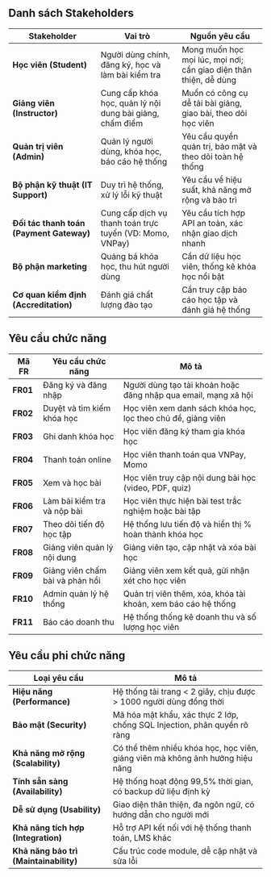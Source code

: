 ## Danh sách Stakeholders
| **Stakeholder**                          | **Vai trò**                                              | **Nguồn yêu cầu**                                                 |
| ---------------------------------------- | -------------------------------------------------------- | ----------------------------------------------------------------- |
| **Học viên (Student)**                   | Người dùng chính, đăng ký, học và làm bài kiểm tra       | Mong muốn học mọi lúc, mọi nơi; cần giao diện thân thiện, dễ dùng |
| **Giảng viên (Instructor)**              | Cung cấp khóa học, quản lý nội dung bài giảng, chấm điểm | Muốn có công cụ dễ tải bài giảng, giao bài, theo dõi học viên     |
| **Quản trị viên (Admin)**                | Quản lý người dùng, khóa học, báo cáo hệ thống           | Yêu cầu quyền quản trị, bảo mật và theo dõi toàn hệ thống         |
| **Bộ phận kỹ thuật (IT Support)**        | Duy trì hệ thống, xử lý lỗi kỹ thuật                     | Yêu cầu về hiệu suất, khả năng mở rộng và bảo trì                 |
| **Đối tác thanh toán (Payment Gateway)** | Cung cấp dịch vụ thanh toán trực tuyến (VD: Momo, VNPay) | Yêu cầu tích hợp API an toàn, xác nhận giao dịch nhanh            |
| **Bộ phận marketing**                    | Quảng bá khóa học, thu hút người dùng                    | Cần dữ liệu học viên, thống kê khóa học nổi bật                   |
| **Cơ quan kiểm định (Accreditation)**    | Đánh giá chất lượng đào tạo                              | Cần truy cập báo cáo học tập và đánh giá hệ thống                 |

## Yêu cầu chức năng
| **Mã FR** | **Yêu cầu chức năng**           | **Mô tả**                                                      |
| --------- | ------------------------------- | -------------------------------------------------------------- |
| **FR01**  | Đăng ký và đăng nhập            | Người dùng tạo tài khoản hoặc đăng nhập qua email, mạng xã hội |
| **FR02**  | Duyệt và tìm kiếm khóa học      | Học viên xem danh sách khóa học, lọc theo chủ đề, giảng viên   |
| **FR03**  | Ghi danh khóa học               | Học viên đăng ký tham gia khóa học                             |
| **FR04**  | Thanh toán online               | Học viên thanh toán qua VNPay, Momo                            |
| **FR05**  | Xem và học bài                  | Học viên truy cập nội dung bài học (video, PDF, quiz)          |
| **FR06**  | Làm bài kiểm tra và nộp bài     | Học viên thực hiện bài test trắc nghiệm hoặc bài tập           |
| **FR07**  | Theo dõi tiến độ học tập        | Hệ thống lưu tiến độ và hiển thị % hoàn thành khóa học         |
| **FR08**  | Giảng viên quản lý nội dung     | Giảng viên tạo, cập nhật và xóa bài học                        |
| **FR09**  | Giảng viên chấm bài và phản hồi | Giảng viên xem kết quả, gửi nhận xét cho học viên              |
| **FR10**  | Admin quản lý hệ thống          | Quản trị viên thêm, xóa, khóa tài khoản, xem báo cáo hệ thống  |
| **FR11**  | Báo cáo doanh thu               | Hệ thống thống kê doanh thu và số lượng học viên               |

## Yêu cầu phi chức năng
| **Loại yêu cầu**                       | **Mô tả**                                                                     |
| -------------------------------------- | ----------------------------------------------------------------------------- |
| **Hiệu năng (Performance)**            | Hệ thống tải trang < 2 giây, chịu được > 1000 người dùng đồng thời            |
| **Bảo mật (Security)**                 | Mã hóa mật khẩu, xác thực 2 lớp, chống SQL Injection, phân quyền rõ ràng      |
| **Khả năng mở rộng (Scalability)**     | Có thể thêm nhiều khóa học, học viên, giảng viên mà không ảnh hưởng hiệu năng |
| **Tính sẵn sàng (Availability)**       | Hệ thống hoạt động 99,5% thời gian, có backup dữ liệu định kỳ                 |
| **Dễ sử dụng (Usability)**             | Giao diện thân thiện, đa ngôn ngữ, có hướng dẫn cho người mới                 |
| **Khả năng tích hợp (Integration)**    | Hỗ trợ API kết nối với hệ thống thanh toán, LMS khác                          |
| **Khả năng bảo trì (Maintainability)** | Cấu trúc code module, dễ cập nhật và sửa lỗi                                  |
